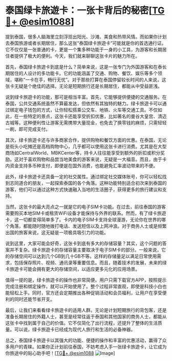 # 泰国绿卡旅遊卡：一张卡背后的秘密[[TG💪+ @esim1088](https://t.me/s/esim1088)]

提到泰国，很多人脑海里立刻浮现出阳光、沙滩、美食和热带风情。而如果你计划去泰国旅游或者长期居住，那么这张“泰国绿卡旅遊卡”可能就是你的首选通行证。它不仅仅是一张普通的卡，更是一个集多种功能于一身的小工具，为游客和长期居住者提供了极大的便利。今天，我们就来聊聊这张卡片的魅力所在。

首先，泰国绿卡旅遊卡到底是什么？简单来说，这是一张专门为外国游客和在泰长期居住的人设计的多功能卡。它的功能涵盖了交通、购物、餐饮、娱乐等多个领域，堪称“一卡在手，畅行无忧”。对于那些打算在泰国停留较长时间的人来说，这张卡无疑是个绝佳的选择。无论是短期旅行还是长期居住，都能从中受益匪浅。

说到绿卡旅遊卡的功能，那可是相当丰富。首先，它能够提供便捷的交通服务。在泰国，公共交通系统虽然不算最发达，但依然有其独特的魅力。绿卡旅遊卡可以通过绑定电子钱包的方式，让你轻松搭乘公交车、地铁、火车等交通工具。不仅如此，在一些特定的景点，这张卡还能享受折扣优惠，比如著名的曼谷大皇宫、清迈古城等。这种便利性让游客无需携带大量现金，也免去了换零钱的麻烦，只需轻轻一刷，即可完成支付。

其次，绿卡旅遊卡还与许多商家合作，提供购物和餐饮方面的优惠。在泰国，无论是街头小吃摊还是高档购物中心，几乎都可以使用这张卡进行消费。尤其是在大型商场如CentralWorld、MBKCenter等，持卡人往往能享受到额外的折扣或积分奖励。这对于喜欢购物和品尝当地美食的游客来说，无疑是一大福音。而且，由于卡内资金支持多币种支付，即便是在国外消费，也能避免汇率波动带来的不便。

此外，绿卡旅遊卡还具备一定的社交属性。通过绑定社交媒体账号，你可以轻松找到志同道合的朋友，一起探索泰国的各个角落。这种功能特别适合初次来到泰国的游客，他们可以通过这种方式快速融入当地的生活圈子，获得更多的旅行建议和支持。

当然，这张卡的最大亮点之一就是它的电子SIM卡功能。在过去，前往泰国的游客需要购买本地SIM卡或租赁WiFi设备才能保持与外界的联系。然而，有了绿卡旅遊卡，这一切都变得简单多了。卡内的电子SIM卡支持全球漫游，无论你在世界的哪个角落，都能随时随地拨打电话、发送短信以及上网冲浪。对于商务人士或是频繁出国的旅客来说，这无疑是一项极具吸引力的功能。

说到这里，大家可能会好奇，这张卡到底有多大的存储容量？其实，这个问题的答案并不复杂。绿卡旅遊卡的存储容量主要取决于电子SIM卡的部分。一般来说，它的存储空间可以达到几个GB到几十GB不等。这样的存储量足以满足日常使用需求，包括保存照片、视频、通讯录等重要信息。而且，随着技术的发展，未来的绿卡旅遊卡可能会拥有更大的存储空间，以适应更多元化的应用场景。

值得一提的是，绿卡旅遊卡的操作也非常简便。用户只需下载官方APP，按照提示完成注册和绑定操作，就可以开始使用了。整个过程非常直观，即使是科技小白也能轻松上手。同时，官方还会定期推出各种促销活动和会员福利，让用户在享受便利的同时还能节省开支。

最后，让我们来看看绿卡旅遊卡的适用人群。无论是计划短期旅行的背包客，还是准备长期居住的外籍人士，甚至是经常往返于泰国和其他国家的商务人士，都能从这张卡中找到属于自己的价值。它不仅简化了出行流程，还提升了整体的生活质量。可以说，绿卡旅遊卡已经成为现代人旅行和生活的必备神器。

总之，泰国绿卡旅遊卡以其强大的功能、便捷的操作和丰富的优惠活动，赢得了众多用户的青睐。如果你正计划前往泰国，不妨考虑入手一张绿卡旅遊卡，让它成为你旅途中的贴心助手吧！[[TG💪+ @esim1088](https://t.me/s/esim1088) ![Image](https://i.postimg.cc/4NQfJmqS/Snipaste-2025-05-13-00-14-12.png)]